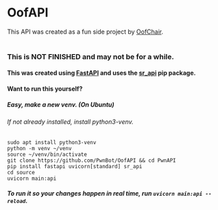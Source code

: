 # OofAPI

This API was created as a fun side project by [OofChair](https://github.com/OofChair). <br><br> 
### This is **NOT FINISHED** and may not be for a while.

#### This was created using [FastAPI](https://fastapi.tiangolo.com) and uses the [sr_api](https://pypi.org/project/sr_api) pip package.

#### Want to run this yourself?

##### Easy, make a new venv. (On Ubuntu)
###### If not already installed, install python3-venv.
`sudo apt install python3-venv`<br>
`python -m venv ~/venv` <br>
`source ~/venv/bin/activate`<br>
`git clone https://github.com/PwnBot/OofAPI && cd PwnAPI`<br>
`pip install fastapi uvicorn[standard] sr_api`<br>
`cd source`<br>
`uvicorn main:api` <br>
##### To run it so your changes happen in real time, run `uvicorn main:api --reload`.
